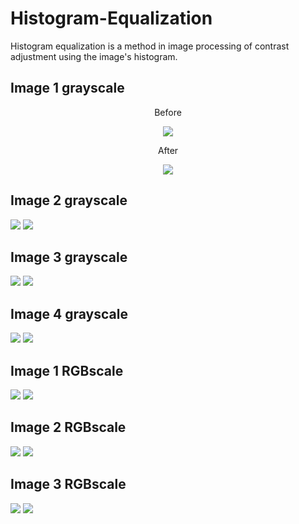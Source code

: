 # Histogram-Equalization
Histogram equalization is a method in image processing of contrast adjustment using the image's histogram.

## Image 1 grayscale
<div align="center">
    <p>Before</p>
    <img src="/Imagenes/imaGray_1.jpg">
    <p>After</p>
    <img src="/Imagenes/imaGray_1_eq_secuencial.jpg">
</div>

## Image 2 grayscale
<div>
    <img src="/Imagenes/imaGray_2.jpg">
    <img src="/Imagenes/imaGray_2_eq_secuencial.jpg">
</div>

## Image 3 grayscale
<div>
    <img src="/Imagenes/imaGray_3.jpg">
    <img src="/Imagenes/imaGray_3_eq_secuencial.jpg">
</div>

## Image 4 grayscale
<div>
    <img src="/Imagenes/imaGray_4.jpg">
    <img src="/Imagenes/imaGray_4_eq_secuencial.jpg">
</div>

## Image 1 RGBscale
<div>
    <img src="/Imagenes/imaRGB_1.jpg">
    <img src="/Imagenes/imaRGB_1_eq_secuencial.jpg">
</div>

## Image 2 RGBscale
<div>
    <img src="/Imagenes/imaRGB_2.jpg">
    <img src="/Imagenes/imaRGB_2_eq_secuencial.jpg">
</div>

## Image 3 RGBscale
<div>
    <img src="/Imagenes/imaRGB_3.jpg">
    <img src="/Imagenes/imaRGB_3_eq_secuencial.jpg">
</div>